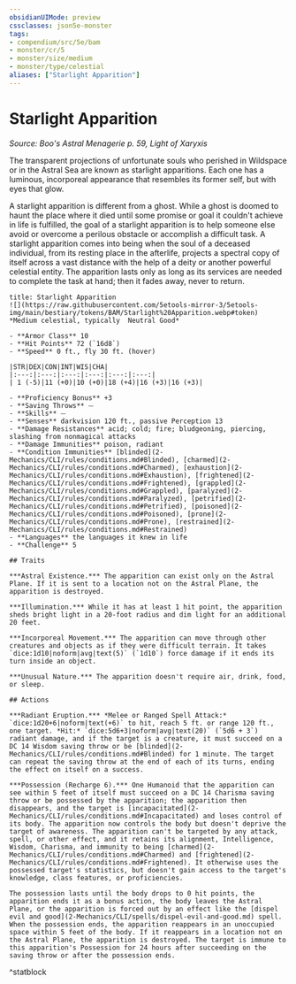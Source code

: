 ```yaml
---
obsidianUIMode: preview
cssclasses: json5e-monster
tags:
- compendium/src/5e/bam
- monster/cr/5
- monster/size/medium
- monster/type/celestial
aliases: ["Starlight Apparition"]
---
```

# Starlight Apparition
*Source: Boo's Astral Menagerie p. 59, Light of Xaryxis*  

The transparent projections of unfortunate souls who perished in Wildspace or in the Astral Sea are known as starlight apparitions. Each one has a luminous, incorporeal appearance that resembles its former self, but with eyes that glow.

A starlight apparition is different from a ghost. While a ghost is doomed to haunt the place where it died until some promise or goal it couldn't achieve in life is fulfilled, the goal of a starlight apparition is to help someone else avoid or overcome a perilous obstacle or accomplish a difficult task. A starlight apparition comes into being when the soul of a deceased individual, from its resting place in the afterlife, projects a spectral copy of itself across a vast distance with the help of a deity or another powerful celestial entity. The apparition lasts only as long as its services are needed to complete the task at hand; then it fades away, never to return.

```ad-statblock
title: Starlight Apparition
![](https://raw.githubusercontent.com/5etools-mirror-3/5etools-img/main/bestiary/tokens/BAM/Starlight%20Apparition.webp#token)
*Medium celestial, typically  Neutral Good*

- **Armor Class** 10
- **Hit Points** 72 (`16d8`)
- **Speed** 0 ft., fly 30 ft. (hover)

|STR|DEX|CON|INT|WIS|CHA|
|:---:|:---:|:---:|:---:|:---:|:---:|
| 1 (-5)|11 (+0)|10 (+0)|18 (+4)|16 (+3)|16 (+3)|

- **Proficiency Bonus** +3
- **Saving Throws** ⏤
- **Skills** ⏤
- **Senses** darkvision 120 ft., passive Perception 13
- **Damage Resistances** acid; cold; fire; bludgeoning, piercing, slashing from nonmagical attacks
- **Damage Immunities** poison, radiant
- **Condition Immunities** [blinded](2-Mechanics/CLI/rules/conditions.md#Blinded), [charmed](2-Mechanics/CLI/rules/conditions.md#Charmed), [exhaustion](2-Mechanics/CLI/rules/conditions.md#Exhaustion), [frightened](2-Mechanics/CLI/rules/conditions.md#Frightened), [grappled](2-Mechanics/CLI/rules/conditions.md#Grappled), [paralyzed](2-Mechanics/CLI/rules/conditions.md#Paralyzed), [petrified](2-Mechanics/CLI/rules/conditions.md#Petrified), [poisoned](2-Mechanics/CLI/rules/conditions.md#Poisoned), [prone](2-Mechanics/CLI/rules/conditions.md#Prone), [restrained](2-Mechanics/CLI/rules/conditions.md#Restrained)
- **Languages** the languages it knew in life
- **Challenge** 5

## Traits

***Astral Existence.*** The apparition can exist only on the Astral Plane. If it is sent to a location not on the Astral Plane, the apparition is destroyed.

***Illumination.*** While it has at least 1 hit point, the apparition sheds bright light in a 20-foot radius and dim light for an additional 20 feet.

***Incorporeal Movement.*** The apparition can move through other creatures and objects as if they were difficult terrain. It takes `dice:1d10|noform|avg|text(5)` (`1d10`) force damage if it ends its turn inside an object.

***Unusual Nature.*** The apparition doesn't require air, drink, food, or sleep.

## Actions

***Radiant Eruption.*** *Melee or Ranged Spell Attack:* `dice:1d20+6|noform|text(+6)` to hit, reach 5 ft. or range 120 ft., one target. *Hit:* `dice:5d6+3|noform|avg|text(20)` (`5d6 + 3`) radiant damage, and if the target is a creature, it must succeed on a DC 14 Wisdom saving throw or be [blinded](2-Mechanics/CLI/rules/conditions.md#Blinded) for 1 minute. The target can repeat the saving throw at the end of each of its turns, ending the effect on itself on a success.

***Possession (Recharge 6).*** One Humanoid that the apparition can see within 5 feet of itself must succeed on a DC 14 Charisma saving throw or be possessed by the apparition; the apparition then disappears, and the target is [incapacitated](2-Mechanics/CLI/rules/conditions.md#Incapacitated) and loses control of its body. The apparition now controls the body but doesn't deprive the target of awareness. The apparition can't be targeted by any attack, spell, or other effect, and it retains its alignment, Intelligence, Wisdom, Charisma, and immunity to being [charmed](2-Mechanics/CLI/rules/conditions.md#Charmed) and [frightened](2-Mechanics/CLI/rules/conditions.md#Frightened). It otherwise uses the possessed target's statistics, but doesn't gain access to the target's knowledge, class features, or proficiencies.

The possession lasts until the body drops to 0 hit points, the apparition ends it as a bonus action, the body leaves the Astral Plane, or the apparition is forced out by an effect like the [dispel evil and good](2-Mechanics/CLI/spells/dispel-evil-and-good.md) spell. When the possession ends, the apparition reappears in an unoccupied space within 5 feet of the body. If it reappears in a location not on the Astral Plane, the apparition is destroyed. The target is immune to this apparition's Possession for 24 hours after succeeding on the saving throw or after the possession ends.
```
^statblock